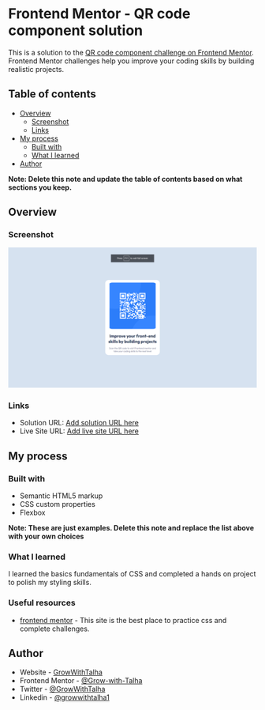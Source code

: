 # Frontend Mentor - QR code component solution

This is a solution to the [QR code component challenge on Frontend Mentor](https://www.frontendmentor.io/challenges/qr-code-component-iux_sIO_H). Frontend Mentor challenges help you improve your coding skills by building realistic projects.

## Table of contents

- [Overview](#overview)
  - [Screenshot](#screenshot)
  - [Links](#links)
- [My process](#my-process)
  - [Built with](#built-with)
  - [What I learned](#what-i-learned)
- [Author](#author)

**Note: Delete this note and update the table of contents based on what sections you keep.**

## Overview

### Screenshot

![](./Capture.PNG)

### Links

- Solution URL: [Add solution URL here](https://github.com/Grow-with-Talha/frontend-mentor-qrcode-card)
- Live Site URL: [Add live site URL here](https://grow-with-talha.github.io/frontend-mentor-qrcode-card/)

## My process

### Built with

- Semantic HTML5 markup
- CSS custom properties
- Flexbox

**Note: These are just examples. Delete this note and replace the list above with your own choices**

### What I learned

I learned the basics fundamentals of CSS and completed a hands on project to polish my styling skills.

### Useful resources

- [frontend mentor](https://frontendmentor.io/) - This site is the best place to practice css and complete challenges.

## Author

- Website - [GrowWithTalha](https://growwithtalha.vercel.app)
- Frontend Mentor - [@Grow-with-Talha](https://www.frontendmentor.io/profile/Grow-with-Talha)
- Twitter - [@GrowWithTalha](https://twitter.com/GrowWithTalha)
- Linkedin - [@growwithtalha1](https://www.linkedin.com/in/growwithtalha1/)
